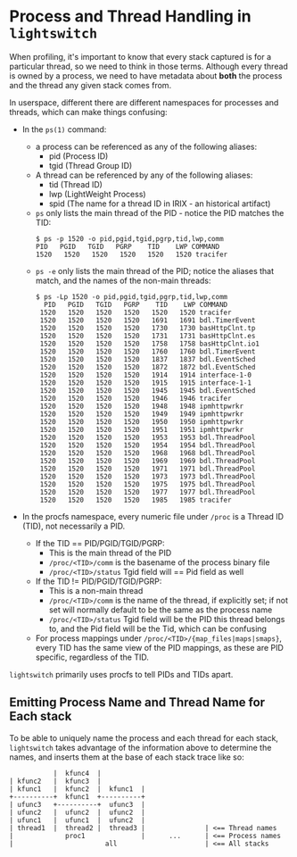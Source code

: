 # Process and Thread Handling in `lightswitch`

When profiling, it's important to know that every stack captured is for a
particular thread, so we need to think in those terms. Although every thread
is owned by a process, we need to have metadata about **both** the process and
the thread any given stack comes from.

In userspace, different there are different namespaces for processes and
threads, which can make things confusing:

- In the `ps(1)` command:

  - a process can be referenced as any of the following aliases:
    - pid (Process ID)
    - tgid (Thread Group ID)
  - A thread can be referenced by any of the following aliases:
    - tid (Thread ID)
    - lwp (LightWeight Process)
    - spid (The name for a thread ID in IRIX - an historical artifact)
  - `ps` only lists the main thread of the PID - notice the PID matches the TID:
    ```
    $ ps -p 1520 -o pid,pgid,tgid,pgrp,tid,lwp,comm
    PID   PGID   TGID   PGRP    TID    LWP COMMAND
    1520   1520   1520   1520   1520   1520 tracifer
    ```
  - `ps -e` only lists the main thread of the PID;
    notice the aliases that match, and the names of the non-main threads:
    ```
    $ ps -Lp 1520 -o pid,pgid,tgid,pgrp,tid,lwp,comm
      PID   PGID   TGID   PGRP    TID    LWP COMMAND
     1520   1520   1520   1520   1520   1520 tracifer
     1520   1520   1520   1520   1691   1691 bdl.TimerEvent
     1520   1520   1520   1520   1730   1730 basHttpClnt.tp
     1520   1520   1520   1520   1731   1731 basHttpClnt.es
     1520   1520   1520   1520   1758   1758 basHttpClnt.io1
     1520   1520   1520   1520   1760   1760 bdl.TimerEvent
     1520   1520   1520   1520   1837   1837 bdl.EventSched
     1520   1520   1520   1520   1872   1872 bdl.EventSched
     1520   1520   1520   1520   1914   1914 interface-1-0
     1520   1520   1520   1520   1915   1915 interface-1-1
     1520   1520   1520   1520   1945   1945 bdl.EventSched
     1520   1520   1520   1520   1946   1946 tracifer
     1520   1520   1520   1520   1948   1948 ipmhttpwrkr
     1520   1520   1520   1520   1949   1949 ipmhttpwrkr
     1520   1520   1520   1520   1950   1950 ipmhttpwrkr
     1520   1520   1520   1520   1951   1951 ipmhttpwrkr
     1520   1520   1520   1520   1953   1953 bdl.ThreadPool
     1520   1520   1520   1520   1954   1954 bdl.ThreadPool
     1520   1520   1520   1520   1968   1968 bdl.ThreadPool
     1520   1520   1520   1520   1969   1969 bdl.ThreadPool
     1520   1520   1520   1520   1971   1971 bdl.ThreadPool
     1520   1520   1520   1520   1973   1973 bdl.ThreadPool
     1520   1520   1520   1520   1975   1975 bdl.ThreadPool
     1520   1520   1520   1520   1977   1977 bdl.ThreadPool
     1520   1520   1520   1520   1985   1985 tracifer
    ```

- In the procfs namespace, every numeric file under `/proc` is a Thread ID (TID), not necessarily a PID.
  - If the TID == PID/PGID/TGID/PGRP:
    - This is the main thread of the PID
    - `/proc/<TID>/comm` is the basename of the process binary file
    - `/proc/<TID>/status` Tgid field will == Pid field as well
  - If the TID != PID/PGID/TGID/PGRP:
    - This is a non-main thread
    - `/proc/<TID>/comm` is the name of the thread, if explicitly set; if not set will normally default to be the same as the process name
    - `/proc/<TID>/status` Tgid field will be the PID this thread belongs to, and the Pid field will be the Tid, which can be confusing
  - For process mappings under `/proc/<TID>/{map_files|maps|smaps}`, every TID has the same view of
    the PID mappings, as these are PID specific, regardless of the TID.

`lightswitch` primarily uses procfs to tell PIDs and TIDs apart.

## Emitting Process Name and Thread Name for Each stack

To be able to uniquely name the process and each thread for each stack, `lightswitch` takes advantage
of the information above to determine the names, and inserts them at the base of each stack trace like so:

```
           |  kfunc4  |
| kfunc2   |  kfunc3  |
| kfunc1   |  kfunc2  |  kfunc1  |
+----------+  kfunc1  +----------+
| ufunc3   +----------+  ufunc3  |
| ufunc2   |  ufunc2  |  ufunc2  |
| ufunc1   |  ufunc1  |  ufunc2  |
| thread1  |  thread2 |  thread3 |               | <== Thread names
|             proc1              |      ...      | <== Process names
|                       all                      | <== All stacks
```
